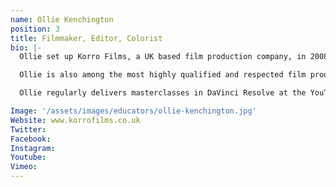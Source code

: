 ```yaml
---
name: Ollie Kenchington
position: 3
title: Filmmaker, Editor, Colorist
bio: |-
  Ollie set up Korro Films, a UK based film production company, in 2008. Under his direction Korro produces commercials, short films, documentaries and branded content for major international clients, with Ollie carrying out senior editor and colourist duties on every project. Ollie is an assured practitioner across all areas of filmmaking, giving him a deep understanding of the creative process, which allows his agency to flourish in this competitive industry.

  Ollie is also among the most highly qualified and respected film production and post-production trainers in the UK right now. Over the last twelve years, Ollie has taught thousands of aspiring filmmakers as an Apple Certified Master Trainer, Adobe Certified Instructor and Blackmagic Certified Trainer. 

  Ollie regularly delivers masterclasses in DaVinci Resolve at the YouTube Space London and is the lead tutor and founder of Korro Academy, a Blackmagic Design Training Partner offering certified courses and exams in DaVinci Resolve 14. It is also a prestigious film academy that is attempting to re-shape the way film is taught in the modern era, with its completely unique 8-week film school and mentorship programme.

Image: '/assets/images/educators/ollie-kenchington.jpg'
Website: www.korrofilms.co.uk
Twitter:
Facebook:
Instagram:
Youtube:
Vimeo:
---
```

